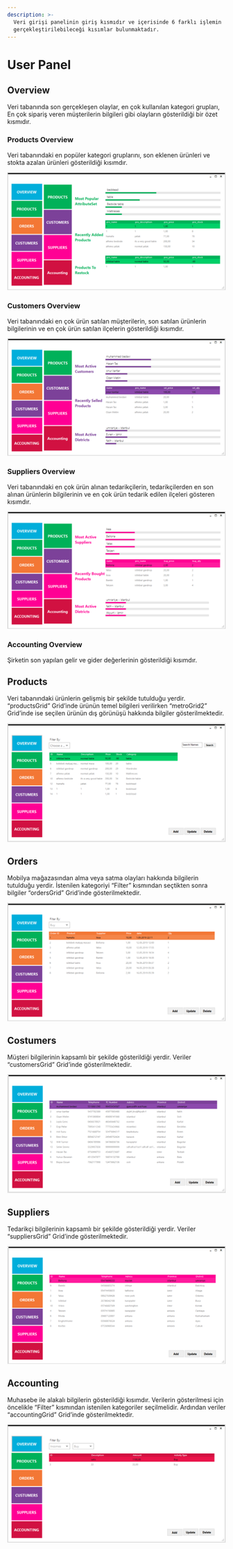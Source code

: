 ```yaml
---
description: >-
  Veri girişi panelinin giriş kısmıdır ve içerisinde 6 farklı işlemin
  gerçekleştirilebileceği kısımlar bulunmaktadır.
---
```


# User Panel

## **Overview**

Veri tabanında son gerçekleşen olaylar, en çok kullanılan kategori grupları, En çok sipariş veren müşterilerin bilgileri gibi olayların gösterildiği bir özet kısmıdır.

### **Products Overview**

Veri tabanındaki en popüler kategori gruplarını, son eklenen ürünleri ve stokta azalan ürünleri gösterildiği kısımdır.

![](../.gitbook/assets/image017.png)

### **Customers Overview**

Veri tabanındaki en çok ürün satılan müşterilerin, son satılan ürünlerin bilgilerinin ve en çok ürün satılan ilçelerin gösterildiği kısımdır.

![](../.gitbook/assets/image019.png)

### **Suppliers Overview**

Veri tabanındaki en çok ürün alınan tedarikçilerin, tedarikçilerden en son alınan ürünlerin bilgilerinin ve en çok ürün tedarik edilen ilçeleri gösteren kısımdır.

![](../.gitbook/assets/image021.png)

### **Accounting Overview**

Şirketin son yapılan gelir ve gider değerlerinin gösterildiği kısımdır.



## **Products**

Veri tabanındaki ürünlerin gelişmiş bir şekilde tutulduğu yerdir. “productsGrid” Grid’inde ürünün temel bilgileri verilirken “metroGrid2” Grid’inde ise seçilen ürünün dış görünüşü hakkında bilgiler gösterilmektedir.

![](../.gitbook/assets/image025.png)

## **Orders**

Mobilya mağazasından alma veya satma olayları hakkında bilgilerin tutulduğu yerdir. İstenilen kategoriyi “Filter” kısmından seçtikten sonra bilgiler “ordersGrid” Grid’inde gösterilmektedir.

![](../.gitbook/assets/image027.png)

## **Costumers**

Müşteri bilgilerinin kapsamlı bir şekilde gösterildiği yerdir. Veriler “customersGrid” Grid’inde gösterilmektedir.

![](../.gitbook/assets/image029.png)

## **Suppliers**

Tedarikçi bilgilerinin kapsamlı bir şekilde gösterildiği yerdir. Veriler “suppliersGrid” Grid’inde gösterilmektedir.

![](../.gitbook/assets/image031.png)

## **Accounting**

Muhasebe ile alakalı bilgilerin gösterildiği kısımdır. Verilerin gösterilmesi için öncelikle “Filter” kısmından istenilen kategoriler seçilmelidir. Ardından veriler “accountingGrid” Grid’inde gösterilmektedir.

![](../.gitbook/assets/image033.png)


